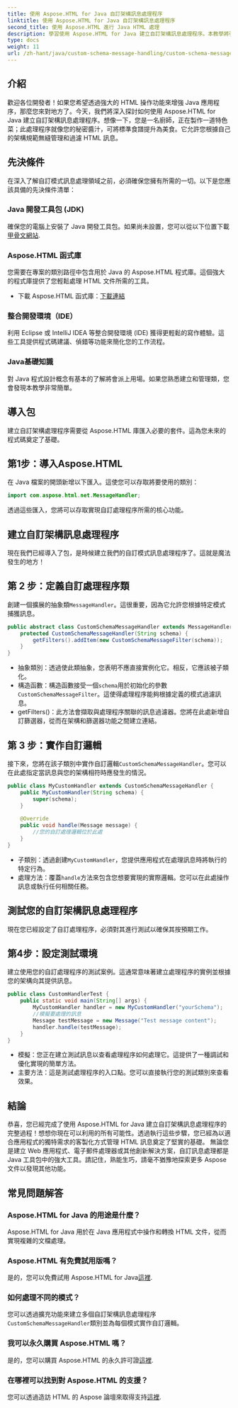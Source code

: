 ```yaml
---
title: 使用 Aspose.HTML for Java 自訂架構訊息處理程序
linktitle: 使用 Aspose.HTML for Java 自訂架構訊息處理程序
second_title: 使用 Aspose.HTML 進行 Java HTML 處理
description: 學習使用 Aspose.HTML for Java 建立自訂架構訊息處理程序。本教學將引導您逐步完成流程。
type: docs
weight: 11
url: /zh-hant/java/custom-schema-message-handling/custom-schema-message-handler/
---
```

## 介紹
歡迎各位開發者！如果您希望透過強大的 HTML 操作功能來增強 Java 應用程序，那麼您來對地方了。今天，我們將深入探討如何使用 Aspose.HTML for Java 建立自訂架構訊息處理程序。想像一下，您是一名廚師，正在製作一道特色菜；此處理程序就像您的秘密醬汁，可將標準食譜提升為美食。它允許您根據自己的架構規範無縫管理和過濾 HTML 訊息。
## 先決條件
在深入了解自訂模式訊息處理領域之前，必須確保您擁有所需的一切。以下是您應該具備的先決條件清單：
### Java 開發工具包 (JDK)
確保您的電腦上安裝了 Java 開發工具包。如果尚未設置，您可以從以下位置下載[甲骨文網站](https://www.oracle.com/java/technologies/javase-jdk11-downloads.html).
### Aspose.HTML 函式庫
您需要在專案的類別路徑中包含用於 Java 的 Aspose.HTML 程式庫。這個強大的程式庫提供了您輕鬆處理 HTML 文件所需的工具。
- 下載 Aspose.HTML 函式庫：[下載連結](https://releases.aspose.com/html/java/)
### 整合開發環境（IDE）
利用 Eclipse 或 IntelliJ IDEA 等整合開發環境 (IDE) 獲得更輕鬆的寫作體驗。這些工具提供程式碼建議、偵錯等功能來簡化您的工作流程。
### Java基礎知識
對 Java 程式設計概念有基本的了解將會派上用場。如果您熟悉建立和管理類，您會發現本教學非常簡單。
## 導入包
建立自訂架構處理程序需要從 Aspose.HTML 庫匯入必要的套件。這為您未來的程式碼奠定了基礎。
## 第1步：導入Aspose.HTML
在 Java 檔案的開頭新增以下匯入。這使您可以存取將要使用的類別：
```java
import com.aspose.html.net.MessageHandler;
```
透過這些匯入，您將可以存取實現自訂處理程序所需的核心功能。
## 建立自訂架構訊息處理程序
現在我們已經導入了包，是時候建立我們的自訂模式訊息處理程序了。這就是魔法發生的地方！
## 第 2 步：定義自訂處理程序類
創建一個擴展的抽象類`MessageHandler`。這很重要，因為它允許您根據特定模式捕獲訊息。
```java
public abstract class CustomSchemaMessageHandler extends MessageHandler {
    protected CustomSchemaMessageHandler(String schema) {
        getFilters().addItem(new CustomSchemaMessageFilter(schema));
    }
}
```

- 抽象類別：透過使此類抽象，您表明不應直接實例化它。相反，它應該被子類化。
- 構造函數：構造函數接受一個`schema`用於初始化的參數`CustomSchemaMessageFilter`。這使得處理程序能夠根據定義的模式過濾訊息。
- getFilters()：此方法會擷取與處理程序關聯的訊息過濾器。您將在此處新增自訂篩選器，從而在架構和篩選器功能之間建立連結。
## 第 3 步：實作自訂邏輯
接下來，您將在該子類別中實作自訂邏輯`CustomSchemaMessageHandler`。您可以在此處指定當訊息與您的架構相符時應發生的情況。 
```java
public class MyCustomHandler extends CustomSchemaMessageHandler {
    public MyCustomHandler(String schema) {
        super(schema);
    }
    
    @Override
    public void handle(Message message) {
        //您的自訂處理邏輯位於此處
    }
}
```

- 子類別：透過創建`MyCustomHandler`，您提供應用程式在處理訊息時將執行的特定行為。
- 處理方法：覆蓋`handle`方法來包含您想要實現的實際邏輯。您可以在此處操作訊息或執行任何相關任務。
## 測試您的自訂架構訊息處理程序
現在您已經設定了自訂處理程序，必須對其進行測試以確保其按預期工作。
## 第4步：設定測試環境
建立使用您的自訂處理程序的測試案例。這通常意味著建立處理程序的實例並根據您的架構向其提供訊息。
```java
public class CustomHandlerTest {
    public static void main(String[] args) {
        MyCustomHandler handler = new MyCustomHandler("yourSchema");
        //模擬要處理的訊息
        Message testMessage = new Message("Test message content");
        handler.handle(testMessage);
    }
}
```

- 模擬：您正在建立測試訊息以查看處理程序如何處理它。這提供了一種調試和優化實現的簡單方法。
- 主要方法：這是測試處理程序的入口點。您可以直接執行您的測試類別來查看效果。

## 結論
恭喜，您已經完成了使用 Aspose.HTML for Java 建立自訂架構訊息處理程序的完整過程！想想你現在可以利用的所有可能性。透過執行這些步驟，您已經為以適合應用程式的獨特需求的客製化方式管理 HTML 訊息奠定了堅實的基礎。
無論您是建立 Web 應用程式、電子郵件處理器或其他創新解決方案，自訂訊息處理都是 Java 工具包中的強大工具。請記住，熟能生巧，請毫不猶豫地探索更多 Aspose 文件以發現其他功能。
## 常見問題解答
### Aspose.HTML for Java 的用途是什麼？
Aspose.HTML for Java 用於在 Java 應用程式中操作和轉換 HTML 文件，從而實現複雜的文檔處理。
### Aspose.HTML 有免費試用版嗎？
是的，您可以免費試用 Aspose.HTML for Java[這裡](https://releases.aspose.com/).
### 如何處理不同的模式？
您可以透過擴充功能來建立多個自訂架構訊息處理程序`CustomSchemaMessageHandler`類別並為每個模式實作自訂邏輯。
### 我可以永久購買 Aspose.HTML 嗎？
是的，您可以購買 Aspose.HTML 的永久許可證[這裡](https://purchase.aspose.com/buy).
### 在哪裡可以找到對 Aspose.HTML 的支援？
您可以透過造訪 HTML 的 Aspose 論壇來取得支持[這裡](https://forum.aspose.com/c/html/29).